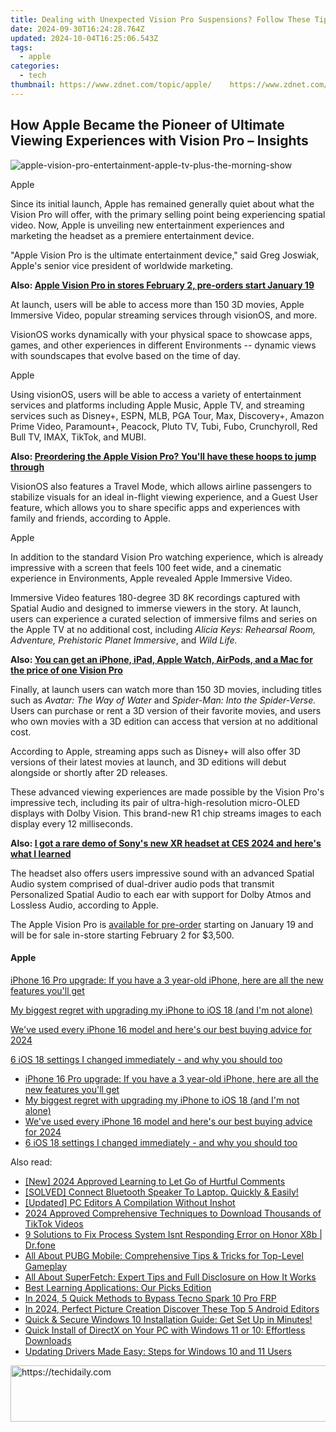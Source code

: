 ```yaml
---
title: Dealing with Unexpected Vision Pro Suspensions? Follow These Tips for Quick Recovery!
date: 2024-09-30T16:24:28.764Z
updated: 2024-10-04T16:25:06.543Z
tags:
  - apple
categories:
  - tech
thumbnail: https://www.zdnet.com/topic/apple/    https://www.zdnet.com/a/img/resize/d8716376ed1c37e32c26524f05e3bb3f9dbd97ea/2024/02/06/bf18e15f-11b9-40cd-955b-efbcbd89ecd2/vision-pro-purple-background.jpg?width=170&height=96&fit=crop&auto=webp
---
```


## How Apple Became the Pioneer of Ultimate Viewing Experiences with Vision Pro – Insights

![apple-vision-pro-entertainment-apple-tv-plus-the-morning-show](https://www.zdnet.com/a/img/resize/9336b0a68861b13ca17fc5d2761c8d00a0c0723e/2024/01/16/407571cb-2252-4901-bf93-39f94b710436/apple-vision-pro-entertainment-apple-tv-plus-the-morning-show.jpg?auto=webp&width=1280)

Apple

Since its initial launch, Apple has remained generally quiet about what the Vision Pro will offer, with the primary selling point being experiencing spatial video. Now, Apple is unveiling new entertainment experiences and marketing the headset as a premiere entertainment device. 

"Apple Vision Pro is the ultimate entertainment device," said Greg Joswiak, Apple's senior vice president of worldwide marketing.

**Also: [Apple Vision Pro in stores February 2, pre-orders start January 19](https://www.zdnet.com/article/apple-vision-pro-in-stores-february-2-pre-orders-start-january-19/)**

At launch, users will be able to access more than 150 3D movies, Apple Immersive Video, popular streaming services through visionOS, and more. 

VisionOS works dynamically with your physical space to showcase apps, games, and other experiences in different Environments -- dynamic views with soundscapes that evolve based on the time of day. 

Apple

Using visionOS, users will be able to access a variety of entertainment services and platforms including Apple Music, Apple TV, and streaming services such as Disney+, ESPN, MLB, PGA Tour, Max, Discovery+, Amazon Prime Video, Paramount+, Peacock, Pluto TV, Tubi, Fubo, Crunchyroll, Red Bull TV, IMAX, TikTok, and MUBI. 

**Also: [Preordering the Apple Vision Pro? You'll have these hoops to jump through](https://www.zdnet.com/article/preordering-the-apple-vision-pro-youll-have-these-hoops-to-jump-through/)**

VisionOS also features a Travel Mode, which allows airline passengers to stabilize visuals for an ideal in-flight viewing experience, and a Guest User feature, which allows you to share specific apps and experiences with family and friends, according to Apple. 

Apple

In addition to the standard Vision Pro watching experience, which is already impressive with a screen that feels 100 feet wide, and a cinematic experience in Environments, Apple revealed Apple Immersive Video. 

Immersive Video features 180-degree 3D 8K recordings captured with Spatial Audio and designed to immerse viewers in the story. At launch, users can experience a curated selection of immersive films and series on the Apple TV at no additional cost, including _Alicia Keys: Rehearsal Room, Adventure, Prehistoric Planet Immersive_, and _Wild Life._ 

**Also: [You can get an iPhone, iPad, Apple Watch, AirPods, and a Mac for the price of one Vision Pro](https://www.zdnet.com/article/you-can-get-an-iphone-ipad-apple-watch-airpods-and-a-mac-for-the-price-of-one-vision-pro/)**

Finally, at launch users can watch more than 150 3D movies, including titles such as _Avatar: The Way of Water_ and _Spider-Man: Into the Spider-Verse._ Users can purchase or rent a 3D version of their favorite movies, and users who own movies with a 3D edition can access that version at no additional cost. 

According to Apple, streaming apps such as Disney+ will also offer 3D versions of their latest movies at launch, and 3D editions will debut alongside or shortly after 2D releases. 

These advanced viewing experiences are made possible by the Vision Pro's impressive tech, including its pair of ultra-high-resolution micro-OLED displays with Dolby Vision. This brand-new R1 chip streams images to each display every 12 milliseconds.

**Also: [I got a rare demo of Sony's new XR headset at CES 2024 and here's what I learned](https://www.zdnet.com/article/i-got-a-rare-demo-of-sonys-new-xr-headset-at-ces-2024-and-heres-what-i-learned/)**

The headset also offers users impressive sound with an advanced Spatial Audio system comprised of dual-driver audio pods that transmit Personalized Spatial Audio to each ear with support for Dolby Atmos and Lossless Audio, according to Apple. 

The Apple Vision Pro is [available for pre-order](https://www.zdnet.com/article/apple-vision-pro-in-stores-february-2-pre-orders-start-january-19/) starting on January 19 and will be for sale in-store starting February 2 for $3,500\. 

#### Apple

[iPhone 16 Pro upgrade: If you have a 3 year-old iPhone, here are all the new features you'll get](https://www.zdnet.com/article/iphone-16-pro-and-pro-max-hands-on/ "iPhone 16 Pro upgrade: If you have a 3 year-old iPhone, here are all the new features you'll get")

[My biggest regret with upgrading my iPhone to iOS 18 (and I'm not alone)](https://www.zdnet.com/article/my-biggest-regret-with-upgrading-my-iphone-to-ios-18-and-im-not-alone/ "My biggest regret with upgrading my iPhone to iOS 18 (and I'm not alone)")

[We've used every iPhone 16 model and here's our best buying advice for 2024](https://www.zdnet.com/article/iphone-16-pro-max-buying-advice-2024/ "We've used every iPhone 16 model and here's our best buying advice for 2024")

[6 iOS 18 settings I changed immediately - and why you should too](https://www.zdnet.com/article/6-ios-18-settings-i-changed-immediately-and-why-you-should-too/ "6 iOS 18 settings I changed immediately - and why you should too")

* [iPhone 16 Pro upgrade: If you have a 3 year-old iPhone, here are all the new features you'll get](https://www.zdnet.com/article/iphone-16-pro-and-pro-max-hands-on/ "iPhone 16 Pro upgrade: If you have a 3 year-old iPhone, here are all the new features you'll get")
* [My biggest regret with upgrading my iPhone to iOS 18 (and I'm not alone)](https://www.zdnet.com/article/my-biggest-regret-with-upgrading-my-iphone-to-ios-18-and-im-not-alone/ "My biggest regret with upgrading my iPhone to iOS 18 (and I'm not alone)")
* [We've used every iPhone 16 model and here's our best buying advice for 2024](https://www.zdnet.com/article/iphone-16-pro-max-buying-advice-2024/ "We've used every iPhone 16 model and here's our best buying advice for 2024")
* [6 iOS 18 settings I changed immediately - and why you should too](https://www.zdnet.com/article/6-ios-18-settings-i-changed-immediately-and-why-you-should-too/ "6 iOS 18 settings I changed immediately - and why you should too")

<ins class="adsbygoogle"
     style="display:block"
     data-ad-format="autorelaxed"
     data-ad-client="ca-pub-7571918770474297"
     data-ad-slot="1223367746"></ins>

<ins class="adsbygoogle"
     style="display:block"
     data-ad-client="ca-pub-7571918770474297"
     data-ad-slot="8358498916"
     data-ad-format="auto"
     data-full-width-responsive="true"></ins>

<span class="atpl-alsoreadstyle">Also read:</span>
<div><ul>
<li><a href="https://youtube-zero.techidaily.com/024-approved-learning-to-let-go-of-hurtful-comments/"><u>[New] 2024 Approved Learning to Let Go of Hurtful Comments</u></a></li>
<li><a href="https://tech-haven.techidaily.com/1723808297314-solved-connect-bluetooth-speaker-to-laptop-quickly-and-easily/"><u>[SOLVED] Connect Bluetooth Speaker To Laptop. Quickly & Easily!</u></a></li>
<li><a href="https://extra-guidance.techidaily.com/updated-pc-editors-a-compilation-without-inshot/"><u>[Updated] PC Editors A Compilation Without Inshot</u></a></li>
<li><a href="https://extra-hints.techidaily.com/2024-approved-comprehensive-techniques-to-download-thousands-of-tiktok-videos/"><u>2024 Approved Comprehensive Techniques to Download Thousands of TikTok Videos</u></a></li>
<li><a href="https://howto.techidaily.com/9-solutions-to-fix-process-system-isnt-responding-error-on-honor-x8b-drfone-by-drfone-fix-android-problems-fix-android-problems/"><u>9 Solutions to Fix Process System Isnt Responding Error on Honor X8b | Dr.fone</u></a></li>
<li><a href="https://tech-haven.techidaily.com/all-about-pubg-mobile-comprehensive-tips-and-tricks-for-top-level-gameplay/"><u>All About PUBG Mobile: Comprehensive Tips & Tricks for Top-Level Gameplay</u></a></li>
<li><a href="https://tech-haven.techidaily.com/all-about-superfetch-expert-tips-and-full-disclosure-on-how-it-works/"><u>All About SuperFetch: Expert Tips and Full Disclosure on How It Works</u></a></li>
<li><a href="https://techtrends.techidaily.com/best-learning-applications-our-picks-edition/"><u>Best Learning Applications: Our Picks Edition</u></a></li>
<li><a href="https://bypass-frp.techidaily.com/in-2024-5-quick-methods-to-bypass-tecno-spark-10-pro-frp-by-drfone-android/"><u>In 2024, 5 Quick Methods to Bypass Tecno Spark 10 Pro FRP</u></a></li>
<li><a href="https://vp-tips.techidaily.com/in-2024-perfect-picture-creation-discover-these-top-5-android-editors/"><u>In 2024, Perfect Picture Creation Discover These Top 5 Android Editors</u></a></li>
<li><a href="https://tech-haven.techidaily.com/1723808355065-quick-and-secure-windows-10-installation-guide-get-set-up-in-minutes/"><u>Quick & Secure Windows 10 Installation Guide: Get Set Up in Minutes!</u></a></li>
<li><a href="https://tech-haven.techidaily.com/quick-install-of-directx-on-your-pc-with-windows-11-or-10-effortless-downloads/"><u>Quick Install of DirectX on Your PC with Windows 11 or 10: Effortless Downloads</u></a></li>
<li><a href="https://tech-haven.techidaily.com/updating-drivers-made-easy-steps-for-windows-10-and-11-users/"><u>Updating Drivers Made Easy: Steps for Windows 10 and 11 Users</u></a></li>
</ul></div>

<!-- affiliate ads begin -->
<a href="https://appsumo.8odi.net/c/5597632/2087408/7443" target="_top" id="2087408">
  <img src="//a.impactradius-go.com/display-ad/7443-2087408" border="0" alt="https://techidaily.com" width="728" height="90"/>
</a>
<img height="0" width="0" src="https://appsumo.8odi.net/i/5597632/2087408/7443" style="position:absolute;visibility:hidden;" border="0" />
<!-- affiliate ads end -->

